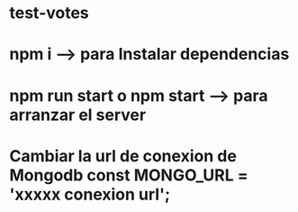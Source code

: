# test-votes

# npm i --> para Instalar dependencias

# npm run start o npm start --> para arranzar el server 
# Cambiar la url de conexion de Mongodb const MONGO_URL = 'xxxxx conexion url';

